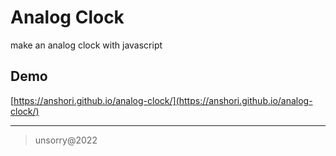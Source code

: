 # Analog Clock
make an analog clock with javascript

## Demo
[https://anshori.github.io/analog-clock/](https://anshori.github.io/analog-clock/)

---   

> unsorry@2022
